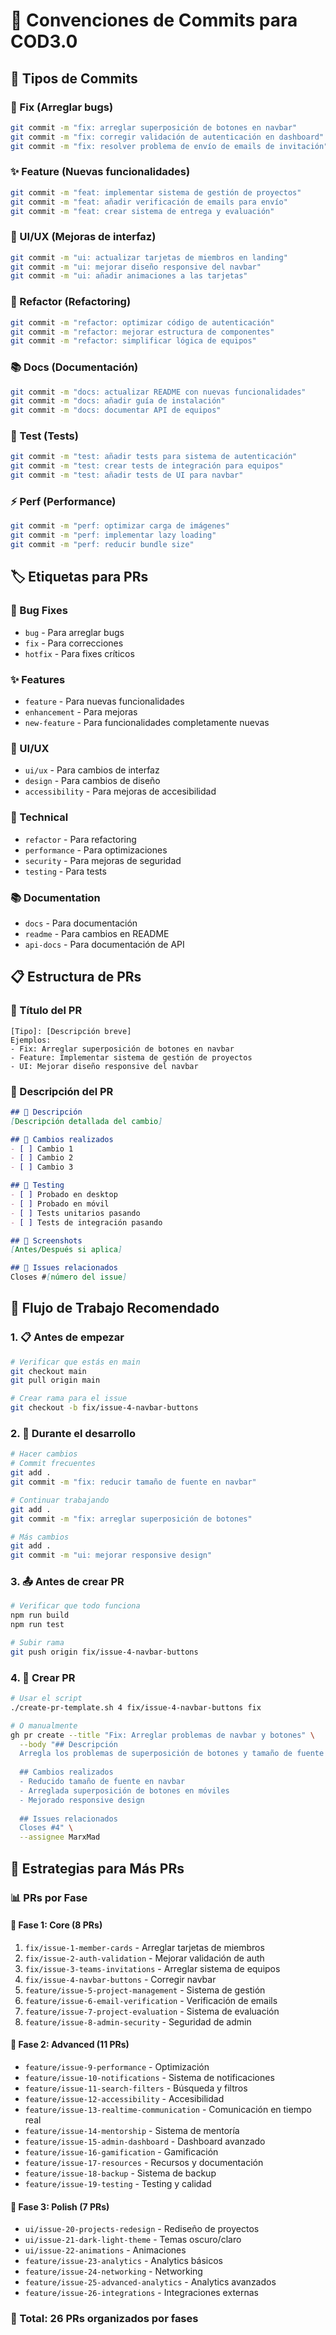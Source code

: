# 📝 Convenciones de Commits para COD3.0

## 🎯 Tipos de Commits

### 🔧 Fix (Arreglar bugs)
```bash
git commit -m "fix: arreglar superposición de botones en navbar"
git commit -m "fix: corregir validación de autenticación en dashboard"
git commit -m "fix: resolver problema de envío de emails de invitación"
```

### ✨ Feature (Nuevas funcionalidades)
```bash
git commit -m "feat: implementar sistema de gestión de proyectos"
git commit -m "feat: añadir verificación de emails para envío"
git commit -m "feat: crear sistema de entrega y evaluación"
```

### 🎨 UI/UX (Mejoras de interfaz)
```bash
git commit -m "ui: actualizar tarjetas de miembros en landing"
git commit -m "ui: mejorar diseño responsive del navbar"
git commit -m "ui: añadir animaciones a las tarjetas"
```

### 🔄 Refactor (Refactoring)
```bash
git commit -m "refactor: optimizar código de autenticación"
git commit -m "refactor: mejorar estructura de componentes"
git commit -m "refactor: simplificar lógica de equipos"
```

### 📚 Docs (Documentación)
```bash
git commit -m "docs: actualizar README con nuevas funcionalidades"
git commit -m "docs: añadir guía de instalación"
git commit -m "docs: documentar API de equipos"
```

### 🧪 Test (Tests)
```bash
git commit -m "test: añadir tests para sistema de autenticación"
git commit -m "test: crear tests de integración para equipos"
git commit -m "test: añadir tests de UI para navbar"
```

### ⚡ Perf (Performance)
```bash
git commit -m "perf: optimizar carga de imágenes"
git commit -m "perf: implementar lazy loading"
git commit -m "perf: reducir bundle size"
```

## 🏷️ Etiquetas para PRs

### 🐛 Bug Fixes
- `bug` - Para arreglar bugs
- `fix` - Para correcciones
- `hotfix` - Para fixes críticos

### ✨ Features
- `feature` - Para nuevas funcionalidades
- `enhancement` - Para mejoras
- `new-feature` - Para funcionalidades completamente nuevas

### 🎨 UI/UX
- `ui/ux` - Para cambios de interfaz
- `design` - Para cambios de diseño
- `accessibility` - Para mejoras de accesibilidad

### 🔧 Technical
- `refactor` - Para refactoring
- `performance` - Para optimizaciones
- `security` - Para mejoras de seguridad
- `testing` - Para tests

### 📚 Documentation
- `docs` - Para documentación
- `readme` - Para cambios en README
- `api-docs` - Para documentación de API

## 📋 Estructura de PRs

### 🎯 Título del PR
```
[Tipo]: [Descripción breve]
Ejemplos:
- Fix: Arreglar superposición de botones en navbar
- Feature: Implementar sistema de gestión de proyectos
- UI: Mejorar diseño responsive del navbar
```

### 📝 Descripción del PR
```markdown
## 🎯 Descripción
[Descripción detallada del cambio]

## 🔧 Cambios realizados
- [ ] Cambio 1
- [ ] Cambio 2
- [ ] Cambio 3

## 🧪 Testing
- [ ] Probado en desktop
- [ ] Probado en móvil
- [ ] Tests unitarios pasando
- [ ] Tests de integración pasando

## 📸 Screenshots
[Antes/Después si aplica]

## 🔗 Issues relacionados
Closes #[número del issue]
```

## 🚀 Flujo de Trabajo Recomendado

### 1. 📋 Antes de empezar
```bash
# Verificar que estás en main
git checkout main
git pull origin main

# Crear rama para el issue
git checkout -b fix/issue-4-navbar-buttons
```

### 2. 🔧 Durante el desarrollo
```bash
# Hacer cambios
# Commit frecuentes
git add .
git commit -m "fix: reducir tamaño de fuente en navbar"

# Continuar trabajando
git add .
git commit -m "fix: arreglar superposición de botones"

# Más cambios
git add .
git commit -m "ui: mejorar responsive design"
```

### 3. 📤 Antes de crear PR
```bash
# Verificar que todo funciona
npm run build
npm run test

# Subir rama
git push origin fix/issue-4-navbar-buttons
```

### 4. 🔄 Crear PR
```bash
# Usar el script
./create-pr-template.sh 4 fix/issue-4-navbar-buttons fix

# O manualmente
gh pr create --title "Fix: Arreglar problemas de navbar y botones" \
  --body "## Descripción
  Arregla los problemas de superposición de botones y tamaño de fuente en el navbar.
  
  ## Cambios realizados
  - Reducido tamaño de fuente en navbar
  - Arreglada superposición de botones en móviles
  - Mejorado responsive design
  
  ## Issues relacionados
  Closes #4" \
  --assignee MarxMad
```

## 🎯 Estrategias para Más PRs

### 📊 PRs por Fase

#### 🚨 Fase 1: Core (8 PRs)
1. `fix/issue-1-member-cards` - Arreglar tarjetas de miembros
2. `fix/issue-2-auth-validation` - Mejorar validación de auth
3. `fix/issue-3-teams-invitations` - Arreglar sistema de equipos
4. `fix/issue-4-navbar-buttons` - Corregir navbar
5. `feature/issue-5-project-management` - Sistema de gestión
6. `feature/issue-6-email-verification` - Verificación de emails
7. `feature/issue-7-project-evaluation` - Sistema de evaluación
8. `feature/issue-8-admin-security` - Seguridad de admin

#### 🔧 Fase 2: Advanced (11 PRs)
- `feature/issue-9-performance` - Optimización
- `feature/issue-10-notifications` - Sistema de notificaciones
- `feature/issue-11-search-filters` - Búsqueda y filtros
- `feature/issue-12-accessibility` - Accesibilidad
- `feature/issue-13-realtime-communication` - Comunicación en tiempo real
- `feature/issue-14-mentorship` - Sistema de mentoría
- `feature/issue-15-admin-dashboard` - Dashboard avanzado
- `feature/issue-16-gamification` - Gamificación
- `feature/issue-17-resources` - Recursos y documentación
- `feature/issue-18-backup` - Sistema de backup
- `feature/issue-19-testing` - Testing y calidad

#### 🎨 Fase 3: Polish (7 PRs)
- `ui/issue-20-projects-redesign` - Rediseño de proyectos
- `ui/issue-21-dark-light-theme` - Temas oscuro/claro
- `ui/issue-22-animations` - Animaciones
- `feature/issue-23-analytics` - Analytics básicos
- `feature/issue-24-networking` - Networking
- `feature/issue-25-advanced-analytics` - Analytics avanzados
- `feature/issue-26-integrations` - Integraciones externas

### 🎯 Total: 26 PRs organizados por fases
